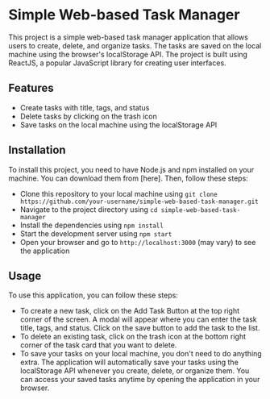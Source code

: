 # Simple Web-based Task Manager

This project is a simple web-based task manager application that allows users to create, delete, and organize tasks. The tasks are saved on the local machine using the browser's localStorage API. The project is built using ReactJS, a popular JavaScript library for creating user interfaces.

## Features

- Create tasks with title, tags, and status
- Delete tasks by clicking on the trash icon
- Save tasks on the local machine using the localStorage API

## Installation

To install this project, you need to have Node.js and npm installed on your machine. You can download them from [here]. Then, follow these steps:

- Clone this repository to your local machine using `git clone https://github.com/your-username/simple-web-based-task-manager.git`
- Navigate to the project directory using `cd simple-web-based-task-manager`
- Install the dependencies using `npm install`
- Start the development server using `npm start`
- Open your browser and go to `http://localhost:3000` (may vary) to see the application

## Usage

To use this application, you can follow these steps:

- To create a new task, click on the Add Task Button at the top right corner of the screen. A modal will appear where you can enter the task title, tags, and status. Click on the save button to add the task to the list.
- To delete an existing task, click on the trash icon at the bottom right corner of the task card that you want to delete.
- To save your tasks on your local machine, you don't need to do anything extra. The application will automatically save your tasks using the localStorage API whenever you create, delete, or organize them. You can access your saved tasks anytime by opening the application in your browser.

